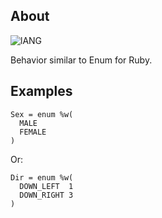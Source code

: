 ## About
![lANG](https://img.shields.io/badge/LANG-RUBY(%20RGSS%20)-red?style=for-the-badge&logo=appveyo)
<p>Behavior similar to Enum for Ruby.</p>

## Examples
```
Sex = enum %w(
  MALE
  FEMALE
)
```
Or:
```
Dir = enum %w(
  DOWN_LEFT  1
  DOWN_RIGHT 3
)
```
